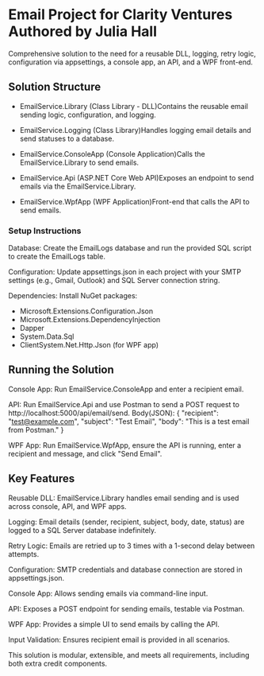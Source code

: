 # Email Project for Clarity Ventures Authored by Julia Hall

Comprehensive solution to the need for a reusable DLL, logging, retry logic, configuration via appsettings, a console app, 
an API, and a WPF front-end.

## Solution Structure

* EmailService.Library (Class Library - DLL)Contains the reusable email sending logic, configuration, and logging.

* EmailService.Logging (Class Library)Handles logging email details and send statuses to a database.

* EmailService.ConsoleApp (Console Application)Calls the EmailService.Library to send emails.

* EmailService.Api (ASP.NET Core Web API)Exposes an endpoint to send emails via the EmailService.Library.

* EmailService.WpfApp (WPF Application)Front-end that calls the API to send emails.


### Setup Instructions

Database:
Create the EmailLogs database and run the provided SQL script to create the EmailLogs table.

Configuration:
Update appsettings.json in each project with your SMTP settings (e.g., Gmail, Outlook) and SQL Server connection string.

Dependencies:
Install NuGet packages:
* Microsoft.Extensions.Configuration.Json
* Microsoft.Extensions.DependencyInjection
* Dapper
* System.Data.Sql
* ClientSystem.Net.Http.Json (for WPF app)

## Running the Solution

Console App: Run EmailService.ConsoleApp and enter a recipient email.

API: Run EmailService.Api and use Postman to send a POST request to http://localhost:5000/api/email/send.
Body(JSON):
{
  "recipient": "test@example.com",
  "subject": "Test Email",
  "body": "This is a test email from Postman."
}

WPF App: Run EmailService.WpfApp, ensure the API is running, enter a recipient and message, and click "Send Email".

## Key Features

Reusable DLL: EmailService.Library handles email sending and is used across console, API, and WPF apps.

Logging: Email details (sender, recipient, subject, body, date, status) are logged to a SQL Server database indefinitely.

Retry Logic: Emails are retried up to 3 times with a 1-second delay between attempts.

Configuration: SMTP credentials and database connection are stored in appsettings.json.

Console App: Allows sending emails via command-line input.

API: Exposes a POST endpoint for sending emails, testable via Postman.

WPF App: Provides a simple UI to send emails by calling the API.

Input Validation: Ensures recipient email is provided in all scenarios.

This solution is modular, extensible, and meets all requirements, including both extra credit components. 

